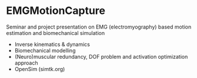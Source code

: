 # EMGMotionCapture
Seminar and project presentation on EMG (electromyography) based motion estimation and biomechanical simulation

* Inverse kinematics & dynamics
* Biomechanical modelling
* (Neuro)muscular redundancy, DOF problem and activation optimization approach
* OpenSim (simtk.org)
